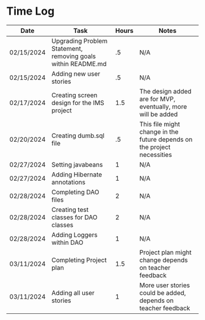 # Time Log

| Date       | Task                                                         | Hours | Notes                                                                   |
|------------|--------------------------------------------------------------|-------|-------------------------------------------------------------------------|
| 02/15/2024 | Upgrading Problem Statement, removing goals within README.md | .5    | N/A                                                                     |
| 02/15/2024 | Adding new user stories                                      | .5    | N/A                                                                     |
| 02/17/2024 | Creating screen design for the IMS project                   | 1.5   | The design added are for MVP, eventually, more will be added            |
| 02/20/2024 | Creating dumb.sql file                                       | .5    | This file might change in the future depends on the project necessities |
| 02/27/2024 | Setting javabeans                                            | 1     | N/A                                                                     |
| 02/27/2024 | Adding Hibernate annotations                                 | 1     | N/A                                                                     |
| 02/28/2024 | Completing DAO files                                         | 2     | N/A                                                                     |
| 02/28/2024 | Creating test classes for DAO classes                        | 2     | N/A                                                                     |
| 02/28/2024 | Adding Loggers within DAO                                    | 1     | N/A                                                                     |
| 03/11/2024 | Completing Project plan                                      | 1.5   | Project plan might change depends on teacher feedback                   |
| 03/11/2024 | Adding all user stories                                      | 1     | More user stories could be added, depends on teacher feedback           |